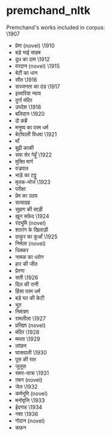 # premchand_nltk

Premchand's works included in corpus:\
\1907
* प्रेमा (novel)
\1910
* बड़े भाई साहब 
* दूध का दाम
\1912
* वरदान (novel)
\1915
* बेटी का धान
* सौत
\1916
* सज्जनता का दंड
\1917
* इस्वरिया न्याय
* दुर्गा मंदिर
* उपदेश
\1918
* बलिदान
\1920
* दो क़ब्रें 
* मनुष्य का परम धर्म
* बेटोंवाली विधवा
\1921
* माँ
* बूढ़ी काकी
* सवा सेर गेहूँ 
\1922
* मुक्ति मार्ग
* वज्रपात
* भाड़े का टट्टू
* मृतक-भोज
\1923
* परीक्षा
* प्रेम का उदय
* सत्याग्रह
* सुहाग की साड़ी
* ख़ून सफ़ेद 
\1924
* रंदभूमि (novel)
* शतरंग के खिलाड़ी
* ठाकुर का कुआँ 
\1925
* निर्मला (novel)
* धिक्कर
* नामक का धरोग
* हार की जीत 
* प्रेरणा
* सती
\1926
* दिल की रानी
* हिंसा परम धर्म
* बड़े घर की केटी
* भूत
* निमंत्रण
* रामलीला
\1927
* प्रतिज्ञा (novel)
* मंदिर
\1928
* ममता 
\1929
* लांछन
* घासवाली
\1930
* पूस की रात 
* जुलूस 
* समर-यात्रा
\1931
* ग़बन (novel)
* जेल
\1932
* कर्मभूमि (novel)
* मनोवृत्ति
\1933
* ईदगाह
\1934
* नशा
\1936
* गोदान (novel)
* कफ़न 
